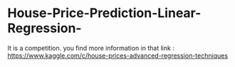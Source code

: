 # House-Price-Prediction-Linear-Regression-
It is a competition. you find more information in that link : https://www.kaggle.com/c/house-prices-advanced-regression-techniques
